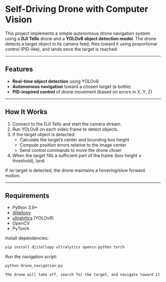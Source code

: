 # Self-Driving Drone with Computer Vision  

This project implements a simple autonomous drone navigation system using a **DJI Tello** drone and a **YOLOv8 object detection model**. The drone detects a target object in its camera feed, flies toward it using proportional control (PID-like), and lands once the target is reached.  

---

## Features  
- **Real-time object detection** using YOLOv8  
- **Autonomous navigation** toward a chosen target (a bottle)  
- **PID-inspired control** of drone movement (based on errors in X, Y, Z)  

---

## How It Works  
1. Connect to the DJI Tello and start the camera stream.  
2. Run YOLOv8 on each video frame to detect objects.  
3. If the target object is detected:  
   - Calculate the target’s center and bounding box height  
   - Compute position errors relative to the image center  
   - Send control commands to move the drone closer  
4. When the target fills a sufficient part of the frame (box height ≥ threshold), land  

If no target is detected, the drone maintains a hovering/slow forward motion.  

---

## Requirements  
- Python 3.9+  
- [djitellopy](https://github.com/damiafuentes/DJITelloPy)  
- [ultralytics](https://github.com/ultralytics/ultralytics) (YOLOv8)  
- OpenCV  
- PyTorch  

Install dependencies:  
```bash
pip install djitellopy ultralytics opencv-python torch
```

Run the navigation script:
```bash
python drone_navigation.py

The drone will take off, search for the target, and navigate toward it.

